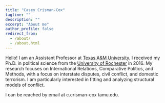 ```yaml
---
title: "Casey Crisman-Cox"
tagline: ""
description: ""
excerpt: "About me"
author_profile: false
redirect_from: 
  - /about/
  - /about.html
---
```

Hello!  I am an Assistant Professor at [Texas A&M University](https://liberalarts.tamu.edu/pols/). I received my Ph.D. in political science from the [University of Rochester](https://www.sas.rochester.edu/psc/) in 2016.  My research focuses on International Relations, Comparative Politics, and Methods, with a focus on interstate disputes, civil conflict, and domestic terrorism. I am particularly interested in fitting and analyzing structural models of conflict.

I can be reached by email at c.crisman-cox <at> tamu.edu.
  
